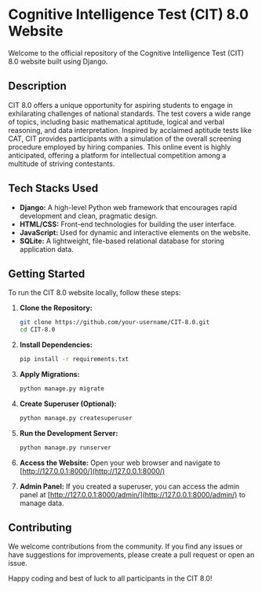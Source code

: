# Cognitive Intelligence Test (CIT) 8.0 Website

Welcome to the official repository of the Cognitive Intelligence Test (CIT) 8.0 website built using Django.

## Description

CIT 8.0 offers a unique opportunity for aspiring students to engage in exhilarating challenges of national standards. The test covers a wide range of topics, including basic mathematical aptitude, logical and verbal reasoning, and data interpretation. Inspired by acclaimed aptitude tests like CAT, CIT provides participants with a simulation of the overall screening procedure employed by hiring companies. This online event is highly anticipated, offering a platform for intellectual competition among a multitude of striving contestants.

## Tech Stacks Used

- **Django:** A high-level Python web framework that encourages rapid development and clean, pragmatic design.
- **HTML/CSS:** Front-end technologies for building the user interface.
- **JavaScript:** Used for dynamic and interactive elements on the website.
- **SQLite:** A lightweight, file-based relational database for storing application data.

## Getting Started

To run the CIT 8.0 website locally, follow these steps:

1. **Clone the Repository:**
   ```bash
   git clone https://github.com/your-username/CIT-8.0.git
   cd CIT-8.0
   ```

2. **Install Dependencies:**
   ```bash
   pip install -r requirements.txt
   ```

3. **Apply Migrations:**
   ```bash
   python manage.py migrate
   ```

4. **Create Superuser (Optional):**
   ```bash
   python manage.py createsuperuser
   ```

5. **Run the Development Server:**
   ```bash
   python manage.py runserver
   ```

6. **Access the Website:**
   Open your web browser and navigate to [http://127.0.0.1:8000/](http://127.0.0.1:8000/)

7. **Admin Panel:**
   If you created a superuser, you can access the admin panel at [http://127.0.0.1:8000/admin/](http://127.0.0.1:8000/admin/) to manage data.

## Contributing

We welcome contributions from the community. If you find any issues or have suggestions for improvements, please create a pull request or open an issue.

Happy coding and best of luck to all participants in the CIT 8.0!
